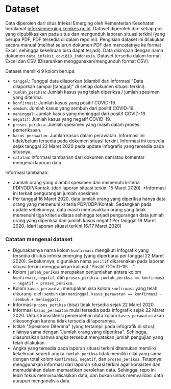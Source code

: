 # Dataset

Data diperoleh dari situs Infeksi Emerging oleh Kementerian Kesehatan beralamat [infeksiemerging.kemkes.go.id](https://infeksiemerging.kemkes.go.id/). Dataset diperoleh dari setiap pos yang dipublikasikan pada situs dan mengunduh laporan situasi terkini (yang berupa PDF, PDF tersedia di dalam repo ini). Pengisian dataset ini dilakukan secara manual (melihat seluruh dokumen PDF dan mencatatnya ke format Excel, sehingga kekeliruan bisa dapat terjadi). Data disimpan dengan nama dokumen `data_infeksi_covid19_indonesia`. Dataset tersedia dalam format Excel dan CSV (Disarankan menggunakan/mengunduh format CSV). 

Dataset memiliki 9 kolom berupa:

- `tanggal`: Tanggal data dilaporkan (diambil dari informasi "Data dilaporkan sampai [tanggal]" di setiap dokumen situasi terkini).
- `jumlah_periksa`: Jumlah kasus yang telah diperiksa / jumlah spesimen yang diterima.
- `konfirmasi`: Jumlah kasus yang positif COVID-19.
- `sembuh`: Jumlah kasus yang sembuh dari positif COVID-19.
- `meninggal`: Jumlah kasus yang meninggal dari positif COVID-19.
- `negatif`: Jumlah kasus yang negatif COVID-19.
- `proses_periksa`: Jumlah spesimen yang masih dalam proses pemeriksaan.
- `kasus_perawatan`: Jumlah kasus dalam perawatan. Informasi ini tidak/belum tersedia pada dokumen situasi terkini. Informasi ini tersedia sejak tanggal 22 Maret 2020 pada update infografis yang tersedia pada situsnya. 
- `catatan`: Informasi tambahan dari dokumen dan/atau komentar mengenai laporan data. 

Informasi tambahan:

- Jumlah orang yang diambil spesimen dan memenuhi kriteria PDP/ODP/Kontak. (dari laporan situasi terkini 15 Maret 2020). *Informasi ini terkait pengurangan jumlah spesimen.
- Per tanggal 16 Maret 2020, data jumlah orang yang diperiksa hanya data orang yang memenuhi kriteria PDP/ODP/Kontak. Sedangkan pada update sebelumnya, data masih memasukkan orang yang tidak memenuhi tiga kriteria diatas sehingga terjadi pengurangan data jumlah orang yang diperiksa dan jumlah kasus negatif Per tanggal 16 Maret 2020. (dari laporan situasi terkini 16/17 Maret 2020) 

### Catatan mengenai dataset

- Digunakannya nama kolom `konfirmasi` mengikuti infografik yang tersedia di situs infeksi emerging (yang diperbarui per tanggal 22 Maret 2020). Sebelumnya, digunakan nama `positif` dikarenakan pada laporan situasi terkini menggunakan kalimat "Positif COVID-19: ...".
- Kolom `jumlah_periksa` merupakan penjumlahan antara kolom `konfirmasi`, `negatif`, dan `proses_periksa`. `jumlah_periksa == konfirmasi + negatif + proses_periksa`.
- Kolom `kasus_perawatan` merupakan sisa kolom `konfirmasi` yang telah dikurangi oleh `sembuh` dan `meninggal`. `kasus_perawatan == konfirmasi - (sembuh + meninggal)`.
- Informasi `proses_periksa` (bisa) tidak tersedia sejak 22 Maret 2020.
- Informasi `kasus_perawatan` mulai tersedia pada infografik sejak 22 Maret 2020. Untuk konsistensi pemerolehan data kolom `kasus_perawatan` akan dikosongkan karena tidak tersedia di laporannya.  
- Istilah "Spesimen Diterima" (yang tertampil pada infografik di situs) nilainya sama dengan "Jumlah orang yang diperiksa". Sehingga, diasumsikan bahwa angka tersebut menyatakan jumlah pengujian yang telah dilakukan.
- Angka yang tersedia pada laporan situasi terkini ditemukan memiliki kekeliruan seperti angka `jumlah_periksa` tidak memiliki nilai yang sama dengan total kolom `konfirmasi`, `negatif`, dan `proses_periksa`. Tetapnya menggunakan informasi dari laporan situasi terkini agar konsisten dan memudahkan dalam memastikan perolehan data. Sehingga, repo ini lebih fokus memvisualisasikan data, dan bukan untuk memvalidasi data ataupun menganalisis data.